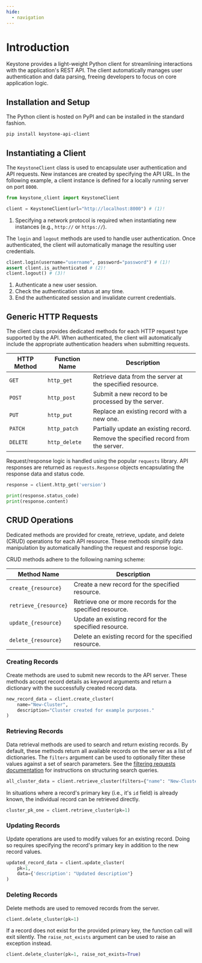 ```yaml
---
hide:
  - navigation
---
```


# Introduction

Keystone provides a light-weight Python client for streamlining interactions with the application's REST API.
The client automatically manages user authentication and data parsing, freeing developers to focus on core application logic.

## Installation and Setup

The Python client is hosted on PyPI and can be installed in the standard fashion.

```bash
pip install keystone-api-client
```

## Instantiating a Client

The `KeystoneClient` class is used to encapsulate user authentication and API requests.
New instances are created by specifying the API URL.
In the following example, a client instance is defined for a locally running server on port `8000`.

```python
from keystone_client import KeystoneClient

client = KeystoneClient(url="http://localhost:8000") # (1)!
```

1. Specifying a network protocol is required when instantiating new instances (e.g., `http://` or `https://`).

The `login` and `logout` methods are used to handle user authentication.
Once authenticated, the client will automatically manage the resulting user credentials.

```python
client.login(username="username", password="password") # (1)!
assert client.is_authenticated # (2)!
client.logout() # (3)!
```

1. Authenticate a new user session.
2. Check the authentication status at any time.
3. End the authenticated session and invalidate current credentials.

## Generic HTTP Requests

The client class provides dedicated methods for each HTTP request type supported by the API.
When authenticated, the client will automatically include the appropriate authentication headers when submitting
requests.

| HTTP Method | Function Name | Description                                              |
|-------------|---------------|----------------------------------------------------------|
| `GET`       | `http_get`    | Retrieve data from the server at the specified resource. |
| `POST`      | `http_post`   | Submit a new record to be processed by the server.       |
| `PUT`       | `http_put`    | Replace an existing record with a new one.               |
| `PATCH`     | `http_patch`  | Partially update an existing record.                     |
| `DELETE`    | `http_delete` | Remove the specified record from the server.             |

Request/response logic is handled using the popular `requests` library.
API responses are returned as `requests.Response` objects encapsulating the response data and status code.

```python
response = client.http_get('version')

print(response.status_code)
print(response.content)
```

## CRUD Operations

Dedicated methods are provided for create, retrieve, update, and delete (CRUD) operations for each API resource.
These methods simplify data manipulation by automatically handling the request and response logic.

CRUD methods adhere to the following naming scheme:

| Method Name           | Description                                              |
|-----------------------|----------------------------------------------------------|
| `create_{resource}`   | Create a new record for the specified resource.          |
| `retrieve_{resource}` | Retrieve one or more records for the specified resource. |
| `update_{resource}`   | Update an existing record for the specified resource.    |
| `delete_{resource}`   | Delete an existing record for the specified resource.    |

### Creating Records

Create methods are used to submit new records to the API server.
These methods accept record details as keyword arguments and return a dictionary with the successfully created record data.

```python
new_record_data = client.create_cluster(
    name="New-Cluster",
    description="Cluster created for example purposes."
)
```

### Retrieving Records

Data retrieval methods are used to search and return existing records.
By default, these methods return all available records on the server as a list of dictionaries.
The `filters` argument can be used to optionally filter these values against a set of search parameters.
See the [filtering requests documentation](../../keystone-api/api/filtering/) for instructions on structuring search queries.

```python
all_cluster_data = client.retrieve_cluster(filters={"name": "New-Cluster"})
```

In situations where a record's primary key (i.e., it's `id` field) is already known, the individual record can be retrieved directly. 

```python
cluster_pk_one = client.retrieve_cluster(pk=1)
```

### Updating Records

Update operations are used to modify values for an existing record.
Doing so requires specifying the record's primary key in addition to the new record values.

```python
updated_record_data = client.update_cluster(
    pk=1,
    data={'description': "Updated description"}
)
```

### Deleting Records

Delete methods are used to removed records from the server.

```python
client.delete_cluster(pk=1)
```

If a record does not exist for the provided primary key, the function call will exit silently.
The `raise_not_exists` argument can be used to raise an exception instead.

```python
client.delete_cluster(pk=1, raise_not_exists=True)
```
